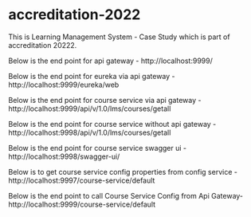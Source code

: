 # accreditation-2022
This is Learning Management System - Case Study which is part of accreditation 20222.

Below is the end point for api gateway - 
http://localhost:9999/

Below is the end point for eureka via api gateway - 
http://localhost:9999/eureka/web

Below is the end point for course service via api gateway - 
http://localhost:9999/api/v/1.0/lms/courses/getall

Below is the end point for course service without api gateway - 
http://localhost:9998/api/v/1.0/lms/courses/getall

Below is the end point for course service swagger ui - 
http://localhost:9998/swagger-ui/

Below is to get course service config properties from config service - 
http://localhost:9997/course-service/default

Below is the end point to call Course Service Config from Api Gateway-
http://localhost:9999/course-service/default

